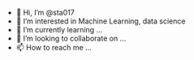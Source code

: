 - 👋 Hi, I’m @sta017
- 👀 I’m interested in Machine Learning, data science
- 🌱 I’m currently learning ...
- 💞️ I’m looking to collaborate on ...
- 📫 How to reach me ...

<!---
sta017/sta017 is a ✨ special ✨ repository because its `README.md` (this file) appears on your GitHub profile.
You can click the Preview link to take a look at your changes.
--->
